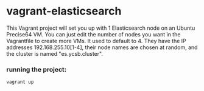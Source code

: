 # vagrant-elasticsearch
This Vagrant project will set you up with 1 Elasticsearch node on an Ubuntu Precise64 VM.  You can just edit the number of nodes you want in the Vagrantfile to create more VMs.  It used to default to 4.  They have the IP addresses 192.168.255.10[1-4], their node names are chosen at random, and the cluster is named "es.ycsb.cluster".

### running the project:

    vagrant up
